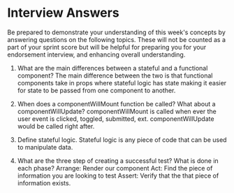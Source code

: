 # Interview Answers
Be prepared to demonstrate your understanding of this week's concepts by answering questions on the following topics. These will not be counted as a part of your sprint score but will be helpful for preparing you for your endorsement interview, and enhancing overall understanding.

1. What are the main differences between a stateful and a functional component?
The main difference between the two is that functional components take in props where stateful logic has state making it easier for state to be passed from one component to another.

2. When does a componentWillMount function be called? What about a componentWillUpdate?
componentWillMount is called when ever the user event is clicked, toggled, submitted, ext. componentWillUpdate would be called right after.

3. Define stateful logic.
Stateful logic is any piece of code that can be used to manipulate data.

4. What are the three step of creating a successful test? What is done in each phase?
Arrange: Render our component
Act: Find the piece of information you are looking to test
Assert: Verify that the that piece of information exists.